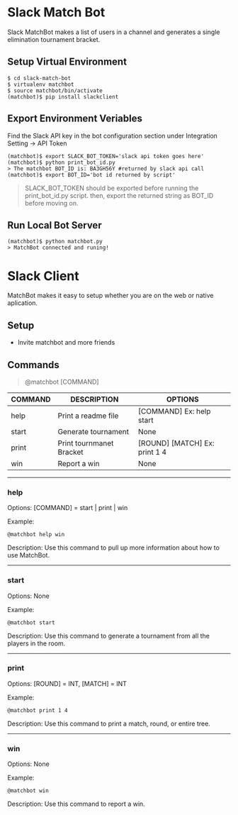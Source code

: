 # Slack Match Bot
Slack MatchBot makes a list of users in a channel and generates a single elimination tournament bracket.

## Setup Virtual Environment
```
$ cd slack-match-bot
$ virtualenv matchbot
$ source matchbot/bin/activate
(matchbot)$ pip install slackclient
```
## Export Environment Veriables
Find the Slack API key in the bot configuration section under Integration Setting -> API Token
```
(matchbot)$ export SLACK_BOT_TOKEN='slack api token goes here'
(matchbot)$ python print_bot_id.py
> The matchbot BOT_ID is: BA3GH56Y #returned by slack api call
(matchbot)$ export BOT_ID='bot id returned by script'
```
> SLACK_BOT_TOKEN should be exported before running the print_bot_id.py script.
> then, export the returned string as BOT_ID before moving on.

## Run Local Bot Server
```
(matchbot)$ python matchbot.py
> MatchBot connected and runing!
```
# Slack Client
MatchBot makes it easy to setup whether you are on the web or native aplication.

## Setup
- Invite matchbot and more friends

## Commands
> @matchbot [COMMAND] 

|COMMAND|DESCRIPTION                 |OPTIONS                       |
|-------|----------------------------|------------------------------|
|help   |Print a readme file         |[COMMAND] Ex: help start      |
|start  |Generate tournament         |None                          |
|print  |Print tournmanet Bracket    |[ROUND] [MATCH] Ex: print 1 4 |  
|win    |Report a win                |None                          |

---
### help
Options: [COMMAND] = start | print | win

Example:
```
@matchbot help win
```

Description: Use this command to pull up more information about how to use MatchBot.

---
### start
Options: None

Example:
```
@matchbot start
```

Description: Use this command to generate a tournament from all the players in the room.

---
### print
Options: [ROUND] = INT, [MATCH] = INT

Example:
```
@matchbot print 1 4
```

Description: Use this command to print a match, round, or entire tree.

---
### win
Options: None

Example:
```
@matchbot win
```

Description: Use this command to report a win.

